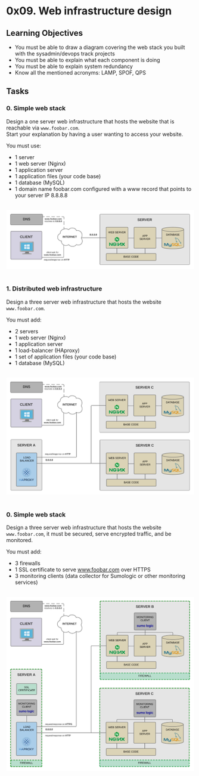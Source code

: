 # 0x09. Web infrastructure design

## Learning Objectives

- You must be able to draw a diagram covering the web stack you built with the sysadmin/devops track projects  
- You must be able to explain what each component is doing  
- You must be able to explain system redundancy  
- Know all the mentioned acronyms: LAMP, SPOF, QPS  

## Tasks

### 0. Simple web stack

Design a one server web infrastructure that hosts the website that is reachable via `www.foobar.com`.  
Start your explanation by having a user wanting to access your website.  

You must use:  
- 1 server  
- 1 web server (Nginx)  
- 1 application server  
- 1 application files (your code base)  
- 1 database (MySQL)  
- 1 domain name foobar.com configured with a www record that points to your server IP 8.8.8.8  
<br>
<div align=center>  
    <img  
    style="text-align:center"  
    src="https://raw.githubusercontent.com/coding-max/holberton-system_engineering-devops/main/0x09-web_infrastructure_design/assets/0-simple_web_stack.png"  
    alt="simple web infrastructure"/>  
</div>
<br>

### 1. Distributed web infrastructure

Design a three server web infrastructure that hosts the website `www.foobar.com`.

You must add:
- 2 servers  
- 1 web server (Nginx)  
- 1 application server  
- 1 load-balancer (HAproxy)  
- 1 set of application files (your code base)  
- 1 database (MySQL)  
<br>
<div align=center>  
    <img  
    style="text-align:center"  
    src="https://raw.githubusercontent.com/coding-max/holberton-system_engineering-devops/main/0x09-web_infrastructure_design/assets/1-distributed_web_infrastructure.png"  
    alt="distributed web infrastructure"/>  
</div>
<br>

### 0. Simple web stack

Design a three server web infrastructure that hosts the website `www.foobar.com`, it must be secured, serve encrypted traffic, and be monitored.

You must add:
- 3 firewalls  
- 1 SSL certificate to serve www.foobar.com over HTTPS  
- 3 monitoring clients (data collector for Sumologic or other monitoring services)  
<br>
<div align=center>  
    <img  
    style="text-align:center"  
    src="https://raw.githubusercontent.com/coding-max/holberton-system_engineering-devops/main/0x09-web_infrastructure_design/assets/2-secured_and_monitored_web_infrastructure.png"  
    alt="secured and monitored web infrastructure"/>  
</div>
